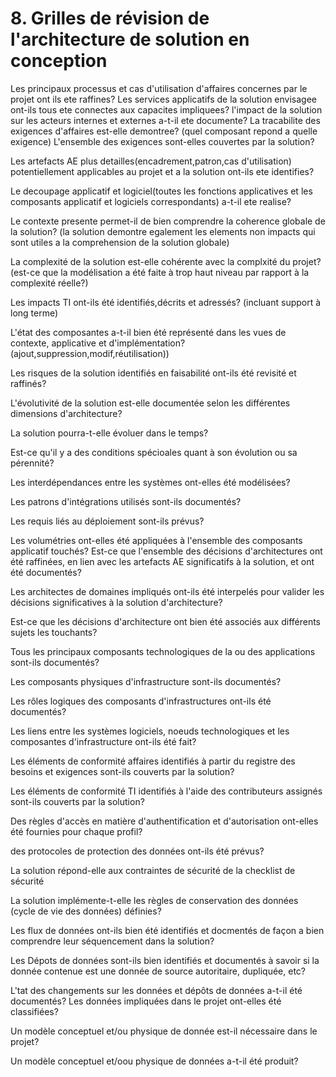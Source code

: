 # 8. Grilles de révision de l'architecture de solution en conception

Les principaux processus et cas d'utilisation d'affaires concernes par le projet ont ils ete raffines?
Les services applicatifs de la solution envisagee ont-ils tous ete connectes aux capacites impliquees?
l'impact de la solution sur les acteurs internes et externes a-t-il ete documente?
La tracabilite des exigences d'affaires est-elle demontree? (quel composant repond a quelle exigence)
L'ensemble des exigences sont-elles couvertes par la solution?

Les artefacts AE plus detailles(encadrement,patron,cas d'utilisation) potentiellement applicables au projet et a la solution ont-ils ete identifies?

Le decoupage applicatif et logiciel(toutes les fonctions applicatives et les composants applicatif et logiciels correspondants) a-t-il ete realise?

Le contexte presente permet-il de bien comprendre la coherence globale de la solution? (la solution demontre egalement les elements non impacts qui sont utiles a la comprehension de la solution globale)

La complexité de la solution est-elle cohérente avec la complxité du projet? (est-ce que la modélisation a été faite à trop haut niveau par rapport à la complexité réelle?)

Les impacts TI ont-ils été identifiés,décrits et adressés? (incluant support à long terme)

L'état des composantes a-t-il bien été représenté dans les vues de contexte, applicative et d'implémentation? (ajout,suppression,modif,réutilisation))

Les risques de la solution identifiés en faisabilité ont-ils été revisité et raffinés?

L'évolutivité de la solution est-elle documentée selon les différentes dimensions d'architecture?

La solution pourra-t-elle évoluer dans le temps?

Est-ce qu'il y a des conditions spécioales quant à son évolution ou sa pérennité?

Les interdépendances entre les systèmes ont-elles été modélisées?

Les patrons d'intégrations utilisés sont-ils documentés?

Les requis liés au déploiement sont-ils prévus?

Les volumétries ont-elles été appliquées à l'ensemble des composants applicatif touchés?
Est-ce que l'ensemble des décisions d'architectures ont été raffinées, en lien avec les artefacts AE significatifs à la solution, et ont été documentés?

Les architectes de domaines impliqués ont-ils été interpelés pour valider les décisions significatives à la solution d'architecture?

Est-ce que les décisions d'architecture ont bien été associés aux différents sujets les touchants?

Tous les principaux composants technologiques de la ou des applications sont-ils documentés?

Les composants physiques d'infrastructure sont-ils documentés?

Les rôles logiques des composants d'infrastructures ont-ils été documentés?

Les liens entre les systèmes logiciels, noeuds technologiques et les composantes d'infrastructure ont-ils été fait?

Les éléments de conformité affaires identifiés à partir du registre des besoins et exigences sont-ils couverts par la solution?

Les éléments de conformité TI identifiés à l'aide des contributeurs assignés sont-ils couverts par la solution?

Des règles d'accès en matière d'authentification et d'autorisation ont-elles été fournies pour chaque profil?

des protocoles de protection des données ont-ils été prévus?

La solution répond-elle aux contraintes de sécurité de la checklist de sécurité

La solution implémente-t-elle les règles de conservation des données (cycle de vie des données) définies?

Les flux de données ont-ils bien été identifiés et docmentés de façon a bien comprendre leur séquencement dans la solution?

Les Dépots de données sont-ils bien identifiés et documentés à savoir si la donnée contenue est une donnée de source autoritaire, dupliquée, etc?

L'tat des changements sur les données et dépôts de données a-t-il été documentés?
Les données impliquées dans le projet ont-elles été classifiées?

Un modèle conceptuel et/ou physique de donnée est-il nécessaire dans le projet?

Un modèle conceptuel et/oou physique de données a-t-il été produit?
